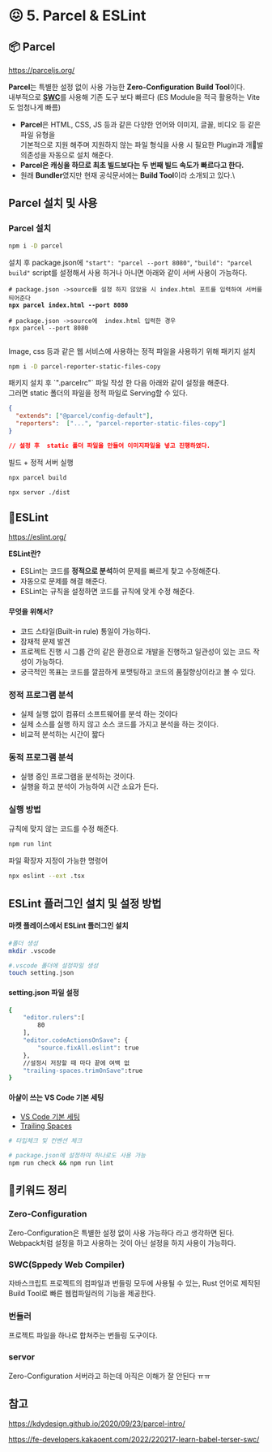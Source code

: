 # 😖 5. Parcel & ESLint

## 📦 Parcel

https://parceljs.org/

**Parcel**는 특별한 설정 없이 사용 가능한 **Zero-Configuration** **Build Tool**이다.\
내부적으로 [**SWC**](https://swc.rs/)를 사용해 기존 도구 보다 빠르다 (ES Module을 적극 활용하는 Vite도 엄청나게 빠름)

* **Parcel**은 HTML, CSS, JS 등과 같은 다양한 언어와 이미지, 글꼴, 비디오 등 같은 파일 유형을 \
  기본적으로 지원 해주며 지원하지 않는 파일 형식을 사용 시 필요한 Plugin과 개발 의존성을 자동으로 설치 해준다.&#x20;
* **Parcel은 캐싱을 하므로 최초 빌드보다는 두 번째 빌드 속도가 빠르다고 한다.**
* 원래 **Bundler**였지만 현재 공식문서에는 **Build Tool**이라 소개되고 있다.\


## Parcel 설치 및 사용&#x20;

### Parcel 설치

```sh
npm i -D parcel
```

설치 후 package.json에 `"start": "parcel --port 8080"`, `"build": "parcel build"` script를 설정해서 사용 하거나 아니면 아래와 같이 서버 사용이 가능하다.

<pre class="language-sh"><code class="lang-sh"># package.json ->source를 설정 하지 않았을 시 index.html 포트를 입력하여 서버를 띄어준다 
<strong>npx parcel index.html --port 8080
</strong>
# package.json ->source에  index.html 입력한 경우
npx parcel --port 8080

</code></pre>

Image, css 등과 같은 웹 서비스에 사용하는 정적 파일을 사용하기 위해 패키지 설치&#x20;

```sh
npm i -D parcel-reporter-static-files-copy
```

패키지 설치 후 \`".parcelrc"\` 파일 작성 한 다음 아래와 같이 설정을 해준다. \
그러면 static 폴더의 파일을 정적 파일로 Serving할 수 있다.

```json
{
  "extends": ["@parcel/config-default"],
  "reporters":  ["...", "parcel-reporter-static-files-copy"]
}

// 설정 후  static 폴더 파일을 만들어 이미지파일을 넣고 진행하였다.
```

빌드 + 정적 서버 실행&#x20;

```sh
npx parcel build

npx servor ./dist
```



## 📏ESLint

https://eslint.org/

**ESLint란?**

* ESLint는 코드를 **정적으로 분석**하여 문제를 빠르게 찾고 수정해준다.
* 자동으로 문제를 해결 해준다.
* ESLint는 규칙을 설정하면 코드를 규칙에 맞게 수정 해준다.  &#x20;

#### 무엇을 위해서?

* 코드 스타일(Built-in rule) 통일이 가능하다.
* 잠재적 문제 발견&#x20;
* 프로젝트 진행 시 그룹 간의 같은 환경으로 개발을 진행하고 일관성이 있는 코드 작성이 가능하다.
* 궁극적인 목표는 코드를 깔끔하게 포맷팅하고 코드의 품질향상이라고 볼 수 있다.

### 정적 프로그램 분석

* 실제 실행 없이 컴퓨터 소프트웨어를 분석 하는 것이다
* 실제 소스를 실행 하지 않고 소스 코드를 가지고 분석을 하는 것이다.
* 비교적 분석하는 시간이 짧다&#x20;

### 동적 프로그램 분석

* 실행 중인 프로그램을 분석하는 것이다.
* 실행을 하고 분석이 가능하여 시간 소요가 든다.

### 실행 방법

규칙에 맞지 않는 코드를 수정 해준다.

```sh
npm run lint
```

파일 확장자 지정이 가능한 명령어

```sh
npx eslint --ext .tsx
```

## ESLint 플러그인 설치 및 설정 방법

#### 마켓 플레이스에서 ESLint 플러그인 설치&#x20;

```sh
#폴더 생성
mkdir .vscode

#.vscode 폴더에 설정파일 생성 
touch setting.json
```

#### setting.json 파일 설정&#x20;

```sh
{
    "editor.rulers":[
        80
    ],
    "editor.codeActionsOnSave": {
        "source.fixAll.eslint": true
    },
    //설정시 저장할 때 마다 끝에 여백 없
    "trailing-spaces.trimOnSave":true
}
```

#### 아샬이 쓰는 VS Code 기본 세팅

* [VS Code 기본 세팅](https://github.com/ahastudio/CodingLife/blob/main/20211008/react/.vscode/settings.json)
* [Trailing Spaces](https://marketplace.visualstudio.com/items?itemName=shardulm94.trailing-spaces)

```sh
# 타입체크 및 컨벤션 체크

# package.json에 설정하여 하나로도 사용 가능 
npm run check && npm run lint
```

## **🔑키워드 정리**&#x20;

### **Zero-Configuration**

Zero-Configuration은 특별한 설정 없이 사용 가능하다 라고 생각하면 된다.
Webpack처럼 설정을 하고 사용하는 것이 아닌 설정을 하지  사용이 가능하다.

### SWC(Sppedy Web Compiler)

자바스크립트 프로젝트의 컴파일과 번들링 모두에 사용될 수 있는, Rust 언어로 제작된 Build Tool로 빠른 웹컴파일러의 기능을 제공한다.

### **번들러**

프로젝트 파일을 하나로 합쳐주는 번들링 도구이다.&#x20;

### servor

Zero-Configuration 서버라고 하는데 아직은 이해가 잘 안된다 ㅠㅠ



## 참고&#x20;
https://kdydesign.github.io/2020/09/23/parcel-intro/

https://fe-developers.kakaoent.com/2022/220217-learn-babel-terser-swc/
